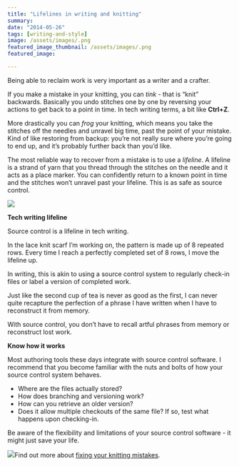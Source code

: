 ```yaml
---
title: "Lifelines in writing and knitting"
summary:
date: "2014-05-26"
tags: [writing-and-style]
image: /assets/images/.png
featured_image_thumbnail: /assets/images/.png
featured_image: 

---
```


Being able to reclaim work is very important as a writer and a crafter.

If you make a mistake in your knitting, you can _tink_ - that is “knit” backwards. Basically you undo stitches one by one by reversing your actions to get back to a point in time. In tech writing terms, a bit like **Ctrl+Z**.

More drastically you can _frog_ your knitting, which means you take the stitches off the needles and unravel big time, past the point of your mistake. Kind of like restoring from backup: you’re not really sure where you’re going to end up, and it’s probably further back than you’d like.

The most reliable way to recover from a mistake is to use a _lifeline_. A lifeline is a strand of yarn that you thread through the stitches on the needle and it acts as a place marker. You can confidently return to a known point in time and the stitches won’t unravel past your lifeline. This is as safe as source control.

[![](images/20140608-095858-35938417.jpg)](http://flicstar.files.wordpress.com/2014/06/20140608-095858-35938417.jpg)

**Tech writing lifeline**

Source control is a lifeline in tech writing.

In the lace knit scarf I’m working on, the pattern is made up of 8 repeated rows. Every time I reach a perfectly completed set of 8 rows, I move the lifeline up.

In writing, this is akin to using a source control system to regularly check-in files or label a version of completed work.

Just like the second cup of tea is never as good as the first, I can never quite recapture the perfection of a phrase I have written when I have to reconstruct it from memory.

With source control, you don’t have to recall artful phrases from memory or reconstruct lost work.

**Know how it works**

Most authoring tools these days integrate with source control software. I recommend that you become familiar with the nuts and bolts of how your source control system behaves.

- Where are the files actually stored?
- How does branching and versioning work?
- How can you retrieve an older version?
- Does it allow multiple checkouts of the same file? If so, test what happens upon checking-in.

Be aware of the flexibility and limitations of your source control software - it might just save your life.

[![](images/20140608-095859-35939207.jpg)](http://flicstar.files.wordpress.com/2014/06/20140608-095859-35939207.jpg)Find out more about [fixing your knitting mistakes](http://knitca.blogspot.ca/2013/05/how-to-fix-knitting-mistakes-to-tink-or.html).
